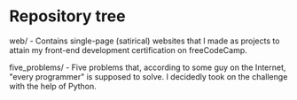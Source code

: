 Repository tree
===============

web/ - Contains single-page (satirical) websites that I made as projects to attain my front-end development certification on freeCodeCamp.

five_problems/ - Five problems that, according to some guy on the Internet, "every programmer" is supposed to solve. I decidedly took on the challenge with the help of Python.


